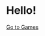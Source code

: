 
<html lang="en">
<head>
    <meta charset="UTF-8">
    <meta name="viewport" content="width=device-width, initial-scale=1.0">
    <title>Gurvaahs web</title>
    <link rel="stylesheet" href="index.css"> <!-- Link to the CSS file -->
</head>
<body>
    <h1>Hello!</h1>
    <a href="/playwhat">Go to Games</a>
</body>
</html>